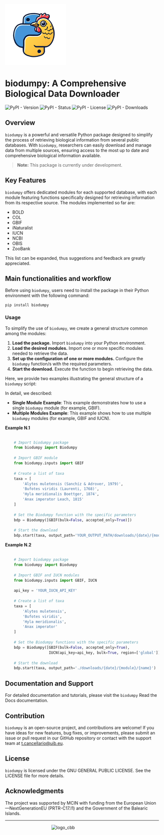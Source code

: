 <img src="https://raw.githubusercontent.com/centrebalearbiodiversitat/biodumpy/refs/heads/master/docs/source/static/Biodumpy_logo.png" alt="Project Logo" width="200">

# biodumpy: A Comprehensive Biological Data Downloader

![PyPI - Version](https://img.shields.io/pypi/v/biodumpy)
![PyPI - Status](https://img.shields.io/pypi/status/biodumpy)
![PyPI - License](https://img.shields.io/pypi/l/biodumpy)
![PyPI - Downloads](https://img.shields.io/pypi/dm/biodumpy)



## Overview
``biodumpy`` is a powerful and versatile Python package designed to simplify the process of retrieving biological information 
from several public databases. 
With ``biodumpy``, researchers can easily download and manage data from multiple sources, ensuring access to the most 
up to date and comprehensive biological information available.

> **Note:** This package is currently under development.


## Key Features
``biodumpy`` offers dedicated modules for each supported database, with each module featuring functions specifically 
designed for retrieving information from its respective source. The modules implemented so far are:

- BOLD
- COL
- GBIF
- iNaturalist
- IUCN
- NCBI
- OBIS
- ZooBank

This list can be expanded, thus suggestions and feedback are greatly appreciated.


## Main functionalities and workflow
Before using ``biodumpy``, users need to install the package in their Python environment with the following command:

```
pip install biodumpy
```

### Usage
To simplify the use of ``biodumpy``, we create a general structure common among the modules:

1) **Load the package.** Import ``biodumpy`` into your Python environment.
2) **Load the desired modules.** Import one or more specific modules needed to retrieve the data.
3) **Set up the configuration of one or more modules.** Configure the ``biodumpy`` function/s with the required parameters.
4) **Start the download.** Execute the function to begin retrieving the data.

Here, we provide two examples illustrating the general structure of a ``biodumpy`` script:

In detail, we described:
- **Single Module Example**: This example demonstrates how to use a single ``biodumpy`` module (for example, GBIF).
- **Multiple Modules Example**: This example shows how to use multiple ``biodumpy`` modules (for example, GBIF and IUCN).

**Example N.1**

``` python

    # Import biodumpy package
    from biodumpy import Biodumpy

    # Import GBIF module
    from biodumpy.inputs import GBIF

    # Create a list of taxa
    taxa = [
        'Alytes muletensis (Sanchíz & Adrover, 1979)', 
        'Bufotes viridis (Laurenti, 1768)',
        'Hyla meridionalis Boettger, 1874', 
        'Anax imperator Leach, 1815'
    ]

    # Set the Biodumpy function with the specific parameters
    bdp = Biodumpy([GBIF(bulk=False, accepted_only=True)])

    # Start the download
    bdp.start(taxa, output_path='YOUR_OUTPUT_PATH/downloads/{date}/{module}/{name}')
```

**Example N.2**

``` python

    # Import biodumpy package
    from biodumpy import Biodumpy

    # Import GBIF and IUCN modules
    from biodumpy.inputs import GBIF, IUCN

    api_key = 'YOUR_IUCN_API_KEY'

    # Create a list of taxa
    taxa = [
        'Alytes muletensis', 
        'Bufotes viridis', 
        'Hyla meridionalis', 
        'Anax imperator'
    ]

    # Set the Biodumpy functions with the specific parameters
    bdp = Biodumpy([GBIF(bulk=False, accepted_only=True),
                    IUCN(api_key=api_key, bulk=True, region=['global'])])

    # Start the download
    bdp.start(taxa, output_path='./downloads/{date}/{module}/{name}')
```

## Documentation and Support
For detailed documentation and tutorials, please visit the ``biodumpy`` Read the Docs documentation.


## Contribution
``biodumpy`` is an open-source project, and contributions are welcome! 
If you have ideas for new features, bug fixes, or improvements, please submit an issue or pull request in our GitHub 
repository or contact with the support team at [t.cancellario@uib.eu](mailto:t.cancellario@uib.eu).


## License
``biodumpy`` is licensed under the GNU GENERAL PUBLIC LICENSE. See the LICENSE file for more details.


## Acknowledgments
The project was supported by MCIN with funding from the European Union—NextGenerationEU (PRTR-C17.I1) and 
the Government of the Balearic Islands.



<hr>
<div style="display: flex; justify-content: center">
<img src='https://raw.githubusercontent.com/centrebalearbiodiversitat/biodumpy/refs/heads/master/docs/source/static/logo_cbb.png' alt='logo_cbb' width='200'>
</div>
